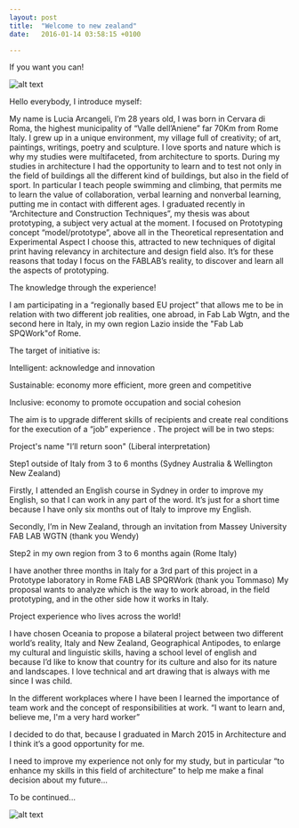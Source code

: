 ```yaml
---
layout: post
title:  "Welcome to new zealand"
date:   2016-01-14 03:58:15 +0100

---
```

If you want you can!

![alt text]({{site.url}}/image/luli.jpg)

Hello everybody, I introduce myself:

My name is Lucia Arcangeli, I’m 28 years old, I was born in Cervara di Roma, the highest  municipality of  “Valle dell’Aniene” far 70Km from Rome Italy.
I grew up in a unique  environment, my village full of creativity; of art, paintings, writings, poetry and sculpture.
I  love sports  and nature which is why my studies were multifaceted, from architecture to sports.
During my studies in architecture I had the opportunity to learn and to test not only in the field of buildings all the different kind of buildings, but also in the field of sport. In particular I teach people swimming and climbing, that permits me to learn the value of collaboration, verbal learning and nonverbal learning,  putting me in contact with different ages.
I graduated recently in “Architecture and Construction Techniques”, my thesis was about prototyping, a subject very actual at the moment. 
I focused on Prototyping concept “model/prototype”, above all in the Theoretical representation and Experimental Aspect 
I choose this, attracted to new techniques of digital print having relevancy in architecture and design field also.
It’s  for these reasons that today I focus on the FABLAB’s  reality, to discover and learn all the aspects of prototyping.

The knowledge through the experience!

I am participating in a “regionally based EU project” that allows me to be in relation with two different job realities, one abroad, in Fab Lab Wgtn, and the second here in Italy, in my own region Lazio inside the "Fab Lab SPQWork"of Rome.

The target of initiative is:

Intelligent: acknowledge and innovation

Sustainable: economy more efficient, more green and competitive

Inclusive: economy to promote occupation and social cohesion

The aim is to upgrade different skills of recipients and create real conditions for the execution of a “job” experience .
The project will be in two steps:

Project's name "I’ll return soon" (Liberal interpretation)

Step1 outside of Italy from 3 to 6 months (Sydney Australia & Wellington New Zealand)

Firstly, I attended an English course in Sydney in order to improve my English, so that I can work in any part of the word. It’s just for a short time because I have only six months out of Italy to improve my English.

Secondly, I’m in New Zealand, through an invitation from Massey University FAB LAB WGTN (thank you Wendy)

Step2 in my own region from 3 to 6 months again (Rome Italy)

I have another three months in Italy for a 3rd part of this project in a Prototype laboratory in Rome FAB LAB SPQRWork (thank you Tommaso)
My proposal wants to analyze which is the way to work abroad, in the field prototyping, and in the other side how it works in Italy. 

Project experience who lives across the world!

I have chosen Oceania to propose a bilateral project between two different world’s reality, Italy and New Zealand, Geographical Antipodes, to enlarge my cultural and linguistic skills, having a school level of english and because I’d like to know that country for its culture and also for its nature and landscapes.
I love technical and art drawing that is always with me since I was child.

In the different workplaces where I have been  I learned the importance of team work and the concept of responsibilities at work.
 “I want to learn and, believe me, I'm a very hard worker” 
 
I decided to do that, because I graduated in March 2015 in Architecture and I think it’s a good opportunity for me.

I need to improve my experience not only for my study, but in particular “to enhance my skills in this field of architecture” to help me make a final decision about my future...

To be continued...



![alt text]({{site.url}}/image/20160112_161111.jpg)



